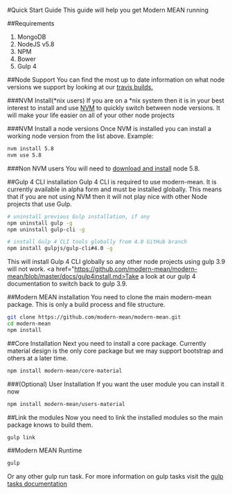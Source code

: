 #Quick Start Guide
This guide will help you get Modern MEAN running

##Requirements
1. MongoDB
2. NodeJS v5.8
3. NPM
4. Bower
5. Gulp 4

##Node Support
You can find the most up to date information on what node versions we support by looking at our <a href="https://github.com/trainerbill/modern-mean/blob/master/.travis.yml#L3">travis builds.</a>

###NVM Install(\*nix users)
If you are on a \*nix system then it is in your best interest to install and use <a href="https://github.com/creationix/nvm">NVM</a> to quickly switch between node versions. It will make your life easier on all of your other node projects

###NVM Install a node versions
Once NVM is installed you can install a working node version from the list above.  Example:
```sh
nvm install 5.8
nvm use 5.8
```

###Non NVM users
You will need to <a href="https://nodejs.org/docs/v0.5.8/">download and install</a> node 5.8.

##Gulp 4 CLI installation
Gulp 4 CLI is required to use modern-mean.  It is currently available in alpha form and must be installed globally.  This means that if you are not using NVM then it will not play nice with other Node projects that use Gulp.
```sh
# uninstall previous Gulp installation, if any
npm uninstall gulp -g
npm uninstall gulp-cli -g

# install Gulp 4 CLI tools globally from 4.0 GitHub branch
npm install gulpjs/gulp-cli#4.0 -g
```
This will install Gulp 4 CLI globally so any other node projects using gulp 3.9 will not work.  <a href="https://github.com/modern-mean/modern-mean/blob/master/docs/gulp4install.md>Take a look at our gulp 4 documentation to switch back to gulp 3.9.</a>

##Modern MEAN installation
You need to clone the main modern-mean package.  This is only a build process and file structure.
```sh
git clone https://github.com/modern-mean/modern-mean.git
cd modern-mean
npm install
```

##Core Installation
Next you need to install a core package.  Currently material design is the only core package but we may support bootstrap and others at a later time.
```sh
npm install modern-mean/core-material
```

###(Optional) User Installation
If you want the user module you can install it now
```sh
npm install modern-mean/users-material
```

##Link the modules
Now you need to link the installed modules so the main package knows to build them.
```sh
gulp link
```

##Modern MEAN Runtime
```sh
gulp
```
Or any other gulp run task.  For more information on gulp tasks visit the <a href="https://github.com/modern-mean/modern-mean/blob/master/docs/gulptasks.md">gulp tasks documentation</a>
